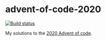 # advent-of-code-2020
<p>
  <a href="https://github.com/Phillipjp/advent-of-code-2020"><img alt="Build status" src="https://github.com/Phillipjp/advent-of-code-2020/workflows/build-and-test/badge.svg"></a>
</p>

My solutions to the [2020 Advent of code](https://adventofcode.com/2020).
